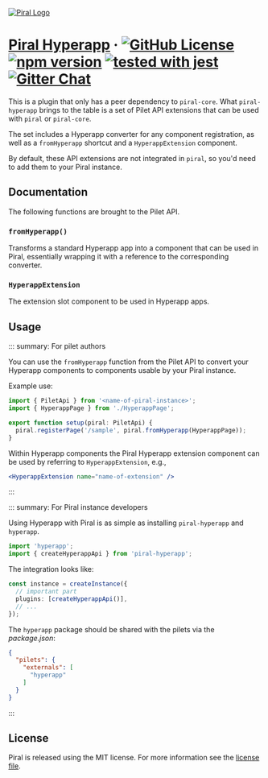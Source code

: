 [![Piral Logo](https://github.com/smapiot/piral/raw/master/docs/assets/logo.png)](https://piral.io)

# [Piral Hyperapp](https://piral.io) &middot; [![GitHub License](https://img.shields.io/badge/license-MIT-blue.svg)](https://github.com/smapiot/piral/blob/master/LICENSE) [![npm version](https://img.shields.io/npm/v/piral-hyperapp.svg?style=flat)](https://www.npmjs.com/package/piral-hyperapp) [![tested with jest](https://img.shields.io/badge/tested_with-jest-99424f.svg)](https://jestjs.io) [![Gitter Chat](https://badges.gitter.im/gitterHQ/gitter.png)](https://gitter.im/piral-io/community)

This is a plugin that only has a peer dependency to `piral-core`. What `piral-hyperapp` brings to the table is a set of Pilet API extensions that can be used with `piral` or `piral-core`.

The set includes a Hyperapp converter for any component registration, as well as a `fromHyperapp` shortcut and a `HyperappExtension` component.

By default, these API extensions are not integrated in `piral`, so you'd need to add them to your Piral instance.

## Documentation

The following functions are brought to the Pilet API.

### `fromHyperapp()`

Transforms a standard Hyperapp app into a component that can be used in Piral, essentially wrapping it with a reference to the corresponding converter.

### `HyperappExtension`

The extension slot component to be used in Hyperapp apps.

## Usage

::: summary: For pilet authors

You can use the `fromHyperapp` function from the Pilet API to convert your Hyperapp components to components usable by your Piral instance.

Example use:

```ts
import { PiletApi } from '<name-of-piral-instance>';
import { HyperappPage } from './HyperappPage';

export function setup(piral: PiletApi) {
  piral.registerPage('/sample', piral.fromHyperapp(HyperappPage));
}
```

Within Hyperapp components the Piral Hyperapp extension component can be used by referring to `HyperappExtension`, e.g.,

```jsx
<HyperappExtension name="name-of-extension" />
```

:::

::: summary: For Piral instance developers

Using Hyperapp with Piral is as simple as installing `piral-hyperapp` and `hyperapp`.

```ts
import 'hyperapp';
import { createHyperappApi } from 'piral-hyperapp';
```

The integration looks like:

```ts
const instance = createInstance({
  // important part
  plugins: [createHyperappApi()],
  // ...
});
```

The `hyperapp` package should be shared with the pilets via the *package.json*:

```json
{
  "pilets": {
    "externals": [
      "hyperapp"
    ]
  }
}
```

:::

## License

Piral is released using the MIT license. For more information see the [license file](./LICENSE).
